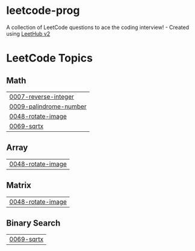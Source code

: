 # leetcode-prog
A collection of LeetCode questions to ace the coding interview! - Created using [LeetHub v2](https://github.com/arunbhardwaj/LeetHub-2.0)

<!---LeetCode Topics Start-->
# LeetCode Topics
## Math
|  |
| ------- |
| [0007-reverse-integer](https://github.com/Sandeep-krish-2004/leetcode-prog/tree/master/0007-reverse-integer) |
| [0009-palindrome-number](https://github.com/Sandeep-krish-2004/leetcode-prog/tree/master/0009-palindrome-number) |
| [0048-rotate-image](https://github.com/Sandeep-krish-2004/leetcode-prog/tree/master/0048-rotate-image) |
| [0069-sqrtx](https://github.com/Sandeep-krish-2004/leetcode-prog/tree/master/0069-sqrtx) |
## Array
|  |
| ------- |
| [0048-rotate-image](https://github.com/Sandeep-krish-2004/leetcode-prog/tree/master/0048-rotate-image) |
## Matrix
|  |
| ------- |
| [0048-rotate-image](https://github.com/Sandeep-krish-2004/leetcode-prog/tree/master/0048-rotate-image) |
## Binary Search
|  |
| ------- |
| [0069-sqrtx](https://github.com/Sandeep-krish-2004/leetcode-prog/tree/master/0069-sqrtx) |
<!---LeetCode Topics End-->